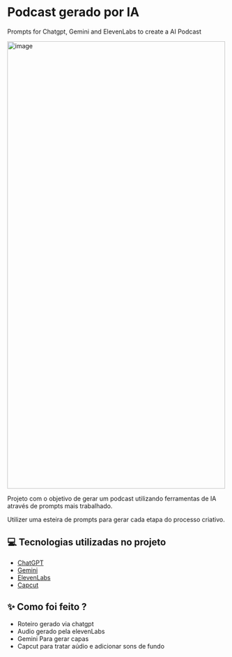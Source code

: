 # Podcast gerado por IA
Prompts for Chatgpt, Gemini and ElevenLabs to create a AI Podcast

<img width="500" height="1024" alt="image" src="https://github.com/user-attachments/assets/2bea95e3-a672-4ecd-b686-45bc8521ad3b"
 />

Projeto com o objetivo de gerar um podcast utilizando ferramentas de IA através de prompts mais trabalhado.

Utilizer uma esteira de prompts para gerar cada etapa do processo criativo.

## 💻 Tecnologias utilizadas no projeto

- [ChatGPT](https://chat.openai.com/) 
- [Gemini](https://gemini.google.com/)
- [ElevenLabs](https://beta.elevenlabs.io/)
- [Capcut](https://www.capcut.com/pt-br/)

## ✨ Como foi feito ?

- Roteiro gerado via chatgpt
- Audio gerado pela elevenLabs
- Gemini Para gerar capas
- Capcut para tratar aúdio e adicionar sons de fundo
